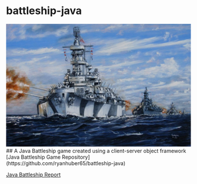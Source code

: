# battleship-java
<img src="images/battleship-logo.jpg"/>
## A Java Battleship game created using a client-server object framework
[Java Battleship Game Repository](https://github.com/ryanhuber65/battleship-java)

[Java Battleship Report](/pdf/BattleshipReport.pdf)
